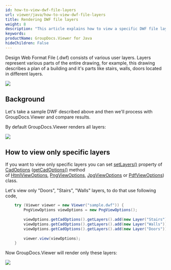 ```yaml
---
id: how-to-view-dwf-file-layers
url: viewer/java/how-to-view-dwf-file-layers
title: Rendering DWF file layers
weight: 8
description: "This article explains how to view a specific DWF file layers with GroupDocs.Viewer within your Java / C# applications."
keywords: 
productName: GroupDocs.Viewer for Java
hideChildren: False
---
```

Design Web Format File (.dwf) consists of various user layers. Layers represent various parts of the entire drawing, for example, this drawing describes a plan of a building and it's parts like stairs, walls, doors located in different layers.

![](viewer/java/images/how-to-view-dwf-file-layers.png)

## Background

Let's take a sample DWF described above and then we'll process with GroupDocs.Viewer and compare results.

By default GroupDocs.Viewer renders all layers:

![](viewer/java/images/how-to-view-dwf-file-layers_1.png)

## How to view only specific layers

If you want to view only specific layers you can set [setLayers()](https://apireference.groupdocs.com/viewer/java/com.groupdocs.viewer.options/CadOptions#setLayers(java.util.List)) property of [CadOptions](https://apireference.groupdocs.com/viewer/java/com.groupdocs.viewer.options/CadOptions) ([getCadOptions()](https://apireference.groupdocs.com/viewer/java/com.groupdocs.viewer.options/BaseViewOptions#getCadOptions()) method of [HtmlViewOptions](https://apireference.groupdocs.com/viewer/java/com.groupdocs.viewer.options/HtmlViewOptions), [PngViewOptions](https://apireference.groupdocs.com/viewer/java/com.groupdocs.viewer.options/PngViewOptions), [JpgViewOptions](https://apireference.groupdocs.com/viewer/java/com.groupdocs.viewer.options/JpgViewOptions) or [PdfViewOptions](https://apireference.groupdocs.com/viewer/java/com.groupdocs.viewer.options/PdfViewOptions)) class. 

Let's view only "Doors", "Stairs", "Walls" layers, to do that use following code, 

```java
    try (Viewer viewer = new Viewer("sample.dwf")) {
        PngViewOptions viewOptions = new PngViewOptions();
    
        viewOptions.getCadOptions().getLayers().add(new Layer("Stairs"));
        viewOptions.getCadOptions().getLayers().add(new Layer("Walls"));
        viewOptions.getCadOptions().getLayers().add(new Layer("Doors"));
    
        viewer.view(viewOptions);
    }
```

Now GroupDocs.Viewer will render only these layers:

![](viewer/java/images/how-to-view-dwf-file-layers_2.png)
